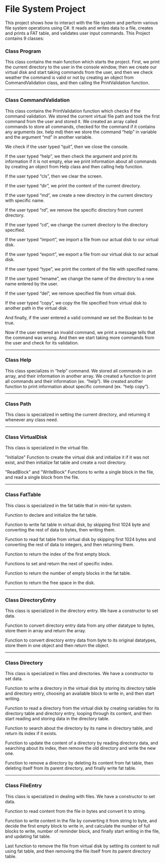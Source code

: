 # File System Project

This project shows how to interact with the file system and perform various file system operations using C#.
It reads and writes data to a file, creates and prints a FAT table, and validates user input commands.
This Project contains 9 classes:


###  Class Program
This class contains the main function which starts the project.
First, we print the current directory to the user in the console window,
then we create our virtual disk and start taking commands from the user, 
and then we check weather the command is valid or not by creating an object from
CommandValidation class,
and then calling the PrintValidation function.

---------------------------------------------

### Class CommandValidation
This class contains the PrintValidation function which checks if the command validation.
We stored the current virtual file path and took the first command from the user and stored it.
We created an array called commands to store all commands, checked for the command if it contains any arguments (ex. help md) then we store the
command “help” in variable and the argument “md” in another variable.

We check if the user typed “quit”, then we close the console.

If the user typed “help”, we then check the argument and print its information if it is not empty,
else we print information about all commands by creating an object from Help class and then calling help function.

If the user typed “cls”, then we clear the screen.

If the user typed “dir”, we print the content of the current directory.

If the user typed “md”, we create a new directory in the current directory with specific name.

If the user typed “rd”, we remove the specific directory from current directory.

If the user typed “cd”, we change the current directory to the directory specified.

If the user typed “import”, we import a file from our actual disk to our virtual disk.

If the user typed “export”, we export a file from our virtual disk to our actual disk.

If the user typed “type”, we print the content of the file with specified name.

If the user typed “rename”, we change the name of the directory to a new name entered by the user.

If the user typed “del”, we remove specified file from virtual disk.

If the user typed “copy”, we copy the file specified from virtual disk to another path in the virtual disk.

And finally, if the user entered a valid command we set the Boolean to be true.

Now if the user entered an invalid command, we print a message tells that the command was wrong.
And then we start taking more commands from the user and check for its validation.

---------------------------------------------

###  Class Help
This class specializes in “help” command.
We stored all commands in an array, and their information in another array.
We created a function to print all commands and their information (ex. “help”).
We created another function to print information about specific command (ex. “help copy”).

---------------------------------------------

### Class Path
This class is specialized in setting the current directory, and returning it whenever any class need.

---------------------------------------------

### Class VirtualDisk
This class is specialized in the virtual file.

"Initialize" Function to create the virtual disk and initialize it if it was not exist, and then initialize fat table and create a root directory.

"ReadBlock" and "WriteBlock" Functions to write a single block in the file, and read a single block from the file.

---------------------------------------------

### Class FatTable
This class is specialized in the fat table that in mini-fat system.

Function to declare and initialize the fat table.

Function to write fat table in virtual disk, by skipping first 1024 byte and converting the rest of data to bytes, then writing them.

Function to read fat table from virtual disk by skipping first 1024 bytes and converting the rest of data to integers, and then returning them.

Function to return the index of the first empty block.

Functions to set and return the next of specific index.

Function to return the number of empty blocks in the fat table.

Function to return the free space in the disk.

---------------------------------------------

### Class DirectoryEntry
This class is specialized in the directory entry.
We have a constructor to set data.

Function to convert directory entry data from any other datatype to bytes, store them in array and return the array.

Function to convert directory entry data from byte to its original datatypes, store them in one object and then return the object.

---------------------------------------------

### Class Directory
This class is specialized in files and directories.
We have a constructor to set data.

Function to write a directory in the virtual disk by storing its directory table and directory entry,
choosing an available block to write in, and then start writing.

Function to read a directory from the virtual disk by creating variables for its directory table and directory entry,
looping through its content, and then start reading and storing data in the directory table.

Function to search about the directory by its name in directory table, and return its index if it exists.

Function to update the content of a directory by reading directory data,
and searching about its index, then remove the old directory and write the new one.

Function to remove a directory by deleting its content from fat table, then deleting itself from its parent directory, and finally write fat table.

---------------------------------------------

### Class FileEntry
This class is specialized in dealing with files.
We have a constructor to set data.

Function to read content from the file in bytes and convert it to string.

Function to write content in the file by converting it from string to byte,
and decide the first empty block to write in, and calculate the number of full
blocks to write, number of reminder block, and finally start writing in the file,
and updating fat table.

Last function to remove the file from virtual disk by setting its content to null using fat table,
and then removing the file itself from its parent directory table.








